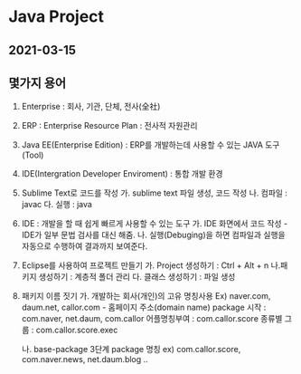 # Java Project
## 2021-03-15

## 몇가지 용어
1. Enterprise : 회사, 기관, 단체, 전사(全社)
2. ERP : Enterprise Resource Plan : 전사적 자원관리
3. Java EE(Enterprise Edition) : ERP를 개발하는데 사용할 수 있는 JAVA 도구(Tool)
4. IDE(Intergration Developer Enviroment) : 통합 개발 환경
5. Sublime Text로 코드를 작성
	가. sublime text 파일 생성, 코드 작성
	나. 컴파일 : javac
	다. 실행 : java
6. IDE : 개발을 할 때 쉽게 빠르게 사용할 수 있는 도구
	가. IDE 화면에서 코드 작성
		- IDE가 일부 문법 검사를 대신 해줌.
	나. 실행(Debuging)을 하면 컴파일과 실행을 자동으로 수행하여 결과까지 보여준다.
7. Eclipse를 사용하여 프로젝트 만들기
	가. Project 생성하기 : Ctrl + Alt + n
	나.패키지 생성하기 : 계층적 폴더 관리
	다. 클래스 생성하기 : 파일 생성


8. 패키지 이름 짓기
	가. 개발하는 회사(개인)의 고유 명칭사용 
	Ex) naver.com, daum.net, callor.com
		- 홈페이지 주소(domain name)
		package 시작 : com.naver, net.daum, com.callor
		어플명칭부여 : com.callor.score
		종류별 그룹 : com.callor.score.exec

	나. base-package
		3단계 package 명칭
		ex) com.callor.score, com.naver.news, net.daum.blog
		..

